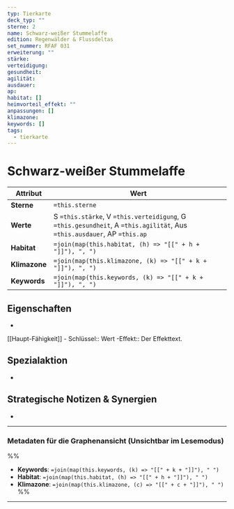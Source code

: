 ```yaml
---
typ: Tierkarte
deck_typ: ""
sterne: 2
name: Schwarz-weißer Stummelaffe
edition: Regenwälder & Flussdeltas
set_nummer: RFAF 031
erweiterung: ""
stärke:
verteidigung:
gesundheit:
agilität:
ausdauer:
ap:
habitat: []
heimvorteil_effekt: ""
anpassungen: []
klimazone:
keywords: []
tags:
  - tierkarte
---
```


# Schwarz-weißer Stummelaffe

| Attribut | Wert |
|---|---|
| **Sterne** | `=this.sterne` |
| **Werte** | S `=this.stärke`, V `=this.verteidigung`, G `=this.gesundheit`, A `=this.agilität`, Aus `=this.ausdauer`, AP `=this.ap` |
| **Habitat** | `=join(map(this.habitat, (h) => "[[" + h + "]]"), ", ")` |
| **Klimazone**| `=join(map(this.klimazone, (k) => "[[" + k + "]]"), ", ")` |
| **Keywords** | `=join(map(this.keywords, (k) => "[[" + k + "]]"), ", ")` |

## Eigenschaften

- 
[[Haupt-Fähigkeit]]
	- Schlüssel:: Wert
	-Effekt:: Der Effekttext.


## Spezialaktion

- 

## Strategische Notizen & Synergien

-

---
### Metadaten für die Graphenansicht (Unsichtbar im Lesemodus)
%%
- **Keywords**: `=join(map(this.keywords, (k) => "[[" + k + "]]"), " ")`
- **Habitat**: `=join(map(this.habitat, (h) => "[[" + h + "]]"), " ")`
- **Klimazone**: `=join(map(this.klimazone, (c) => "[[" + c + "]]"), " ")`
%%
---